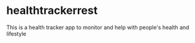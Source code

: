 # healthtrackerrest
This is a health tracker app to monitor and help with people's health and lifestyle
